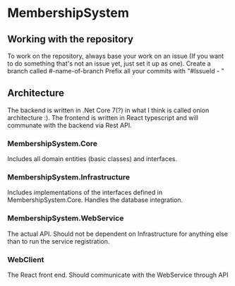 # MembershipSystem

## Working with the repository

To work on the repository, always base your work on an issue (If you want to do something that's not an issue yet, just set it up as one).
Create a branch called #<IssueId>-name-of-branch
Prefix all your commits with "#IssueId - "

## Architecture

The backend is written in .Net Core 7(?) in what I think is called onion architecture :).
The frontend is written in React typescript and will communate with the backend via Rest API.

### MembershipSystem.Core

Includes all domain entities (basic classes) and interfaces.

### MembershipSystem.Infrastructure

Includes implementations of the interfaces defined in MembershipSystem.Core.
Handles the database integration.

### MembershipSystem.WebService

The actual API. Should not be dependent on Infrastructure for anything else than to run the service registration.

### WebClient

The React front end. Should communicate with the WebService through API
